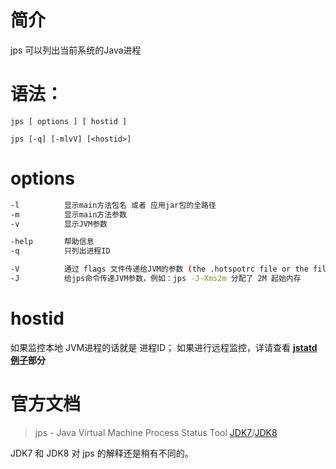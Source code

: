 # 简介

jps 可以列出当前系统的Java进程

# 语法：
`jps [ options ] [ hostid ]`

`jps [-q] [-mlvV] [<hostid>]`    

# options
``` bash
-l          显示main方法包名 或者 应用jar包的全路径
-m          显示main方法参数
-v          显示JVM参数

-help       帮助信息
-q          只列出进程ID

-V          通过 flags 文件传递给JVM的参数 (the .hotspotrc file or the file specified by the -XX:Flags=<filename> argument)
-J          给jps命令传递JVM参数，例如：jps -J-Xms2m 分配了 2M 起始内存
```

# hostid
如果监控本地 JVM进程的话就是 进程ID；
如果进行远程监控，详请查看 **[jstatd 例子](build-in-tools/jstatd.md)部分**


# 官方文档

 > jps - Java Virtual Machine Process Status Tool [JDK7](https://docs.oracle.com/javase/7/docs/technotes/tools/share/jps.html)/[JDK8](http://docs.oracle.com/javase/8/docs/technotes/tools/windows/jps.html)

JDK7 和 JDK8 对 jps 的解释还是稍有不同的。  




